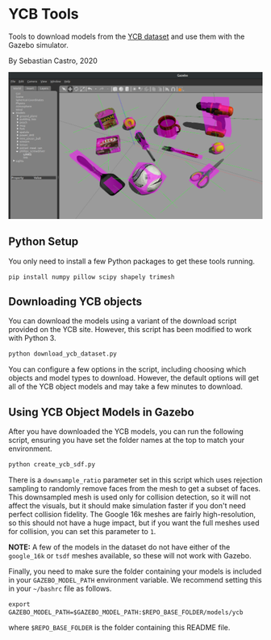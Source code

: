 # YCB Tools
Tools to download models from the [YCB dataset](https://www.ycbbenchmarks.com/) and use them with the Gazebo simulator.

By Sebastian Castro, 2020

![YCB Models in Gazebo](images/ycb_gazebo_inertia.png)

## Python Setup

You only need to install a few Python packages to get these tools running.

```
pip install numpy pillow scipy shapely trimesh
```

## Downloading YCB objects

You can download the models using a variant of the download script provided on the YCB site. However, this script has been modified to work with Python 3.

```python
python download_ycb_dataset.py
```

You can configure a few options in the script, including choosing which objects and model types to download. However, the default options will get all of the YCB object models and may take a few minutes to download.

## Using YCB Object Models in Gazebo

After you have downloaded the YCB models, you can run the following script, ensuring you have set the folder names at the top to match your environment.

```python
python create_ycb_sdf.py
```

There is a `downsample_ratio` parameter set in this script which uses rejection sampling to randomly remove faces from the mesh to get a subset of faces. This downsampled mesh is used only for collision detection, so it will not affect the visuals, but it should make simulation faster if you don't need perfect collision fidelity. The Google 16k meshes are fairly high-resolution, so this should not have a huge impact, but if you want the full meshes used for collision, you can set this parameter to `1`.

**NOTE:** A few of the models in the dataset do not have either of the `google_16k` or `tsdf` meshes available, so these will not work with Gazebo.

Finally, you need to make sure the folder containing your models is included in your `GAZEBO_MODEL_PATH` environment variable. We recommend setting this in your `~/bashrc` file as follows.

```
export GAZEBO_MODEL_PATH=$GAZEBO_MODEL_PATH:$REPO_BASE_FOLDER/models/ycb
```

where `$REPO_BASE_FOLDER` is the folder containing this README file.
